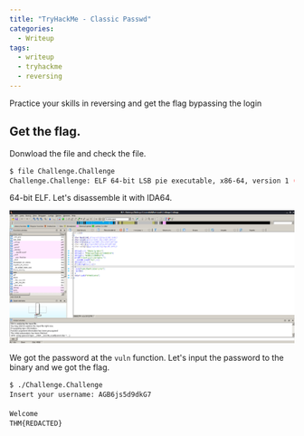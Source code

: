 ```yaml
---
title: "TryHackMe - Classic Passwd"
categories:
  - Writeup
tags:
  - writeup
  - tryhackme
  - reversing
---
```

Practice your skills in reversing and get the flag bypassing the login

## Get the flag.
Donwload the file and check the file.

```bash
$ file Challenge.Challenge
Challenge.Challenge: ELF 64-bit LSB pie executable, x86-64, version 1 (SYSV), dynamically linked, interpreter /lib64/ld-linux-x86-64.so.2, BuildID[sha1]=b80ce38cb25d043128bc2c4e1e122c3d4fbba7f7, for GNU/Linux 3.2.0, not stripped
```

64-bit ELF. Let's disassemble it with IDA64.

<a href="/assets/images/tryhackme/classic-passwd/1.png"><img src="/assets/images/tryhackme/classic-passwd/1.png"></a>

We got the password at the `vuln` function. Let's input the password to the binary and we got the flag.

```bash
$ ./Challenge.Challenge 
Insert your username: AGB6js5d9dkG7

Welcome
THM{REDACTED}
```